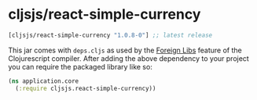 # cljsjs/react-simple-currency

[](dependency)
```clojure
[cljsjs/react-simple-currency "1.0.8-0"] ;; latest release
```
[](/dependency)

This jar comes with `deps.cljs` as used by the [Foreign Libs][flibs] feature
of the Clojurescript compiler. After adding the above dependency to your project
you can require the packaged library like so:

```clojure
(ns application.core
  (:require cljsjs.react-simple-currency))
```

[flibs]: https://github.com/clojure/clojurescript/wiki/Packaging-Foreign-Dependencies

